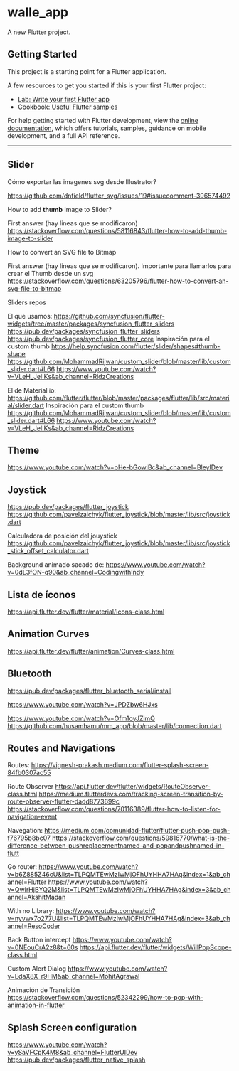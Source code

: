 # walle_app

A new Flutter project.

## Getting Started

This project is a starting point for a Flutter application.

A few resources to get you started if this is your first Flutter project:

- [Lab: Write your first Flutter app](https://docs.flutter.dev/get-started/codelab)
- [Cookbook: Useful Flutter samples](https://docs.flutter.dev/cookbook)

For help getting started with Flutter development, view the
[online documentation](https://docs.flutter.dev/), which offers tutorials,
samples, guidance on mobile development, and a full API reference.

--------------------------------------------
## Slider

Cómo exportar las imagenes svg desde Illustrator?

https://github.com/dnfield/flutter_svg/issues/19#issuecomment-396574492


How to add **thumb** Image to Slider?

First answer (hay lineas que se modificaron)
https://stackoverflow.com/questions/58116843/flutter-how-to-add-thumb-image-to-slider


How to convert an SVG file to Bitmap

First answer (hay lineas que se modificaron). Importante para llamarlos para crear el Thumb desde un svg
https://stackoverflow.com/questions/63205796/flutter-how-to-convert-an-svg-file-to-bitmap


Sliders repos

El que usamos:
https://github.com/syncfusion/flutter-widgets/tree/master/packages/syncfusion_flutter_sliders
https://pub.dev/packages/syncfusion_flutter_sliders
https://pub.dev/packages/syncfusion_flutter_core
Inspiración para el custom thumb
https://help.syncfusion.com/flutter/slider/shapes#thumb-shape
https://github.com/MohammadRijwan/custom_slider/blob/master/lib/custom_slider.dart#L66
https://www.youtube.com/watch?v=VLeH_JeIIKs&ab_channel=RidzCreations


El de Material io:
https://github.com/flutter/flutter/blob/master/packages/flutter/lib/src/material/slider.dart
Inspiración para el custom thumb
https://github.com/MohammadRijwan/custom_slider/blob/master/lib/custom_slider.dart#L66
https://www.youtube.com/watch?v=VLeH_JeIIKs&ab_channel=RidzCreations



## Theme

https://www.youtube.com/watch?v=oHe-bGowiBc&ab_channel=BleylDev


## Joystick

https://pub.dev/packages/flutter_joystick
https://github.com/pavelzaichyk/flutter_joystick/blob/master/lib/src/joystick.dart

Calculadora de posición del jouystick
https://github.com/pavelzaichyk/flutter_joystick/blob/master/lib/src/joystick_stick_offset_calculator.dart

Background animado sacado de: 
https://www.youtube.com/watch?v=0dL3fON-q90&ab_channel=CodingwithIndy


## Lista de íconos

https://api.flutter.dev/flutter/material/Icons-class.html


## Animation Curves

https://api.flutter.dev/flutter/animation/Curves-class.html


## Bluetooth

https://pub.dev/packages/flutter_bluetooth_serial/install

https://www.youtube.com/watch?v=JPDZbw6HJxs

https://www.youtube.com/watch?v=Ofm1oyJZlmQ
https://github.com/husamhamu/mm_app/blob/master/lib/connection.dart


## Routes and Navigations

Routes: 
https://vignesh-prakash.medium.com/flutter-splash-screen-84fb0307ac55

Route Observer
https://api.flutter.dev/flutter/widgets/RouteObserver-class.html
https://medium.flutterdevs.com/tracking-screen-transition-by-route-observer-flutter-dadd8773699c
https://stackoverflow.com/questions/70116389/flutter-how-to-listen-for-navigation-event

Navegation:
https://medium.com/comunidad-flutter/flutter-push-pop-push-f76795b8bc07
https://stackoverflow.com/questions/59816770/what-is-the-difference-between-pushreplacementnamed-and-popandpushnamed-in-flutt

Go router:
https://www.youtube.com/watch?v=b6Z885Z46cU&list=TLPQMTEwMzIwMjOFhUYHHA7HAg&index=1&ab_channel=Flutter
https://www.youtube.com/watch?v=QwlrHjBYQ2M&list=TLPQMTEwMzIwMjOFhUYHHA7HAg&index=3&ab_channel=AkshitMadan

With no Library:
https://www.youtube.com/watch?v=nyvwx7o277U&list=TLPQMTEwMzIwMjOFhUYHHA7HAg&index=3&ab_channel=ResoCoder

Back Button intercept
https://www.youtube.com/watch?v=0NEouCrA2z8&t=60s
https://api.flutter.dev/flutter/widgets/WillPopScope-class.html

Custom Alert Dialog
https://www.youtube.com/watch?v=EdaX8X_r9HM&ab_channel=MohitAgrawal

Animación de Transición
https://stackoverflow.com/questions/52342299/how-to-pop-with-animation-in-flutter



## Splash Screen configuration

https://www.youtube.com/watch?v=ySaVFCpK4M8&ab_channel=FlutterUIDev
https://pub.dev/packages/flutter_native_splash
